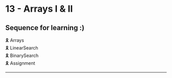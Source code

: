 # 13 - Arrays I & II

## Sequence for learning :)

🎗️ Arrays \
🎗️ LinearSearch \
🎗️ BinarySearch \
🎗️ Assignment

---
